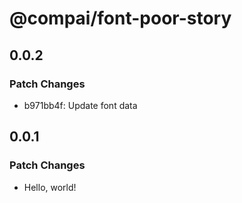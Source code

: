 # @compai/font-poor-story

## 0.0.2

### Patch Changes

- b971bb4f: Update font data

## 0.0.1

### Patch Changes

- Hello, world!
